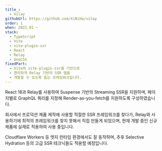 ```yaml
---
title_:
  - Vilay
githubUrl: https://github.com/XiNiHa/vilay
order: 1
when: 2022.01 ~
stack:
  - TypeScript
  - Vite
  - vite-plugin-ssr
  - React
  - Relay
  - UnoCSS
fixedPart:
  - Vite와 vite-plugin-ssr을 기반으로
  - 편리하게 Relay 기반의 SSR 앱을
  - 개발할 수 있도록 돕는 프레임워크입니다.
---
```


<span class="nw">React 18과 Relay를 사용하여</span>
<span class="nw">Suspense 기반의</span>
<span class="nw">Streaming SSR을 지원하며,</span>
<span class="nw">페이지별로 GraphQL 쿼리를 지정해</span>
<span class="nw">Render-as-you-fetch를</span>
<span class="nw">지원하도록 구성하였습니다.</span>

<span class="nw">회사에서 프로덕션 제품 제작에 사용할</span>
<span class="nw">적절한 SSR 프레임워크를 찾다가,</span>
<span class="nw">Relay와 사용하기에 최적의 프레임워크를</span>
<span class="nw">찾지 못해서 직접 만들게 되었으며,</span>
<span class="nw">현재 개발 중인 신규 제품에</span>
<span class="nw">실제로 적용하여 사용 중입니다.</span>

<span class="nw">Cloudflare Workers 등</span>
<span class="nw">엣지 런타임 환경에서도 잘 동작하며,</span>
<span class="nw">추후 Selective Hydration 등의</span>
<span class="nw">고급 SSR 테크닉들도 적용할 예정입니다.</span>
